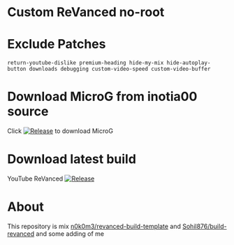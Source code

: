 # Custom ReVanced no-root 

# Exclude Patches 
```
return-youtube-dislike premium-heading hide-my-mix hide-autoplay-button downloads debugging custom-video-speed custom-video-buffer
```

# Download MicroG from inotia00 source 
Click [![Release](https://img.shields.io/github/v/release/inotia00/VancedMicroG.svg)](https://github.com/inotia00/VancedMicroG/releases/latest/download/microg.apk)
to download MicroG

# Download latest build
YouTube ReVanced
 [![Release](https://img.shields.io/github/v/release/luxysiv/yt-revanced-nonroot.svg)](https://github.com/luxysiv/yt-revanced-nonroot/releases/latest/download/revanced_signed.apk)

# About
This repository is mix [n0k0m3/revanced-build-template](https://github.com/n0k0m3/revanced-build-template) and [Sohil876/build-revanced](https://github.com/Sohil876/build-revanced) and some adding of me
